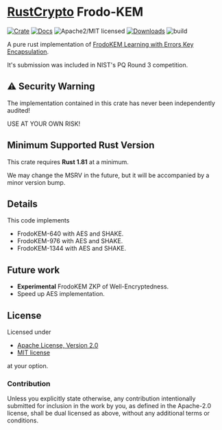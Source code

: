 # [RustCrypto] Frodo-KEM

[![Crate][crate-image]][crate-link]
[![Docs][docs-image]][docs-link]
![Apache2/MIT licensed][license-image]
[![Downloads][downloads-image]][crate-link]
![build](https://github.com/RustCrypto/KEMs/actions/workflows/frodo-kem/badge.svg)

A pure rust implementation of [FrodoKEM Learning with Errors Key Encapsulation](https://frodokem.org/files/FrodoKEM-specification-20210604.pdf).

It's submission was included in NIST's PQ Round 3 competition.

## ⚠️ Security Warning

The implementation contained in this crate has never been independently audited!

USE AT YOUR OWN RISK!

## Minimum Supported Rust Version

This crate requires **Rust 1.81** at a minimum.

We may change the MSRV in the future, but it will be accompanied by a minor
version bump.

## Details

This code implements

- FrodoKEM-640 with AES and SHAKE.
- FrodoKEM-976 with AES and SHAKE.
- FrodoKEM-1344 with AES and SHAKE.

## Future work

- **Experimental** FrodoKEM ZKP of Well-Encryptedness.
- Speed up AES implementation.

## License

Licensed under

- [Apache License, Version 2.0](http://www.apache.org/licenses/LICENSE-2.0)
- [MIT license](http://opensource.org/licenses/MIT)

at your option.

### Contribution

Unless you explicitly state otherwise, any contribution intentionally
submitted for inclusion in the work by you, as defined in the Apache-2.0
license, shall be dual licensed as above, without any additional terms or
conditions.

[//]: # (badges)

[RustCrypto]: https://github.com/rustcrypto
[crate-image]: https://img.shields.io/crates/v/frodo-kem-rs.svg
[crate-link]: https://crates.io/crates/frodo-kem-rs
[docs-image]: https://docs.rs/frodo-kem-rs/badge.svg
[docs-link]: https://docs.rs/frodo-kem-rs/
[license-image]: https://img.shields.io/badge/license-Apache2.0/MIT-blue.svg
[downloads-image]: https://img.shields.io/crates/d/frodo-kem-rs.svg
